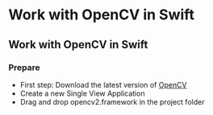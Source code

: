 # Work with OpenCV in Swift

## Work with OpenCV in Swift
### Prepare
- First step: Download the latest version of [OpenCV](https://opencv.org/releases/) 
- Create a new Single View Application
- Drag and drop opencv2.framework in the project folder

[comment]: <> (Include picture of project hierarchy here)


